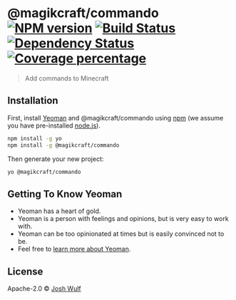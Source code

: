# @magikcraft/commando [![NPM version][npm-image]][npm-url] [![Build Status][travis-image]][travis-url] [![Dependency Status][daviddm-image]][daviddm-url] [![Coverage percentage][coveralls-image]][coveralls-url]
> Add commands to Minecraft

## Installation

First, install [Yeoman](http://yeoman.io) and @magikcraft/commando using [npm](https://www.npmjs.com/) (we assume you have pre-installed [node.js](https://nodejs.org/)).

```bash
npm install -g yo
npm install -g @magikcraft/commando
```

Then generate your new project:

```bash
yo @magikcraft/commando
```

## Getting To Know Yeoman

-   Yeoman has a heart of gold.
-   Yeoman is a person with feelings and opinions, but is very easy to work with.
-   Yeoman can be too opinionated at times but is easily convinced not to be.
-   Feel free to [learn more about Yeoman](http://yeoman.io/).

## License

Apache-2.0 © [Josh Wulf](https://github.com/jwulf)


[npm-image]: https://badge.fury.io/js/%40magikcraft%2Fcommando.svg
[npm-url]: https://npmjs.org/package/@magikcraft/commando
[travis-image]: https://travis-ci.org/Magikcraft/commando.svg?branch=master
[travis-url]: https://travis-ci.org/Magikcraft/commando
[daviddm-image]: https://david-dm.org/Magikcraft/commando.svg?theme=shields.io
[daviddm-url]: https://david-dm.org/Magikcraft/commando
[coveralls-image]: https://coveralls.io/repos/Magikcraft/commando/badge.svg
[coveralls-url]: https://coveralls.io/r/Magikcraft/commando
